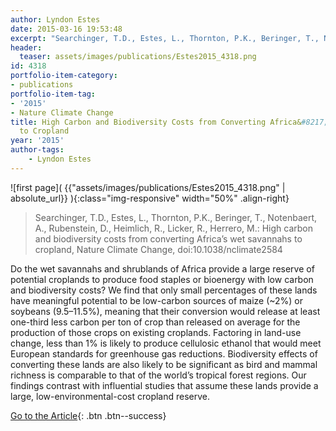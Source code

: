 ```yaml
---
author: Lyndon Estes
date: 2015-03-16 19:53:48
excerpt: "Searchinger, T.D., Estes, L., Thornton, P.K., Beringer, T., Notenbaert, A., Rubenstein, D., Heimlich, R., Licker, R., Herrero, M. (2015) High carbon and biodiversity costs from converting Africa\u2019s wet savannahs to cropland, Nature Climate Change, doi:10.1038/ nclimate2584"
header:
  teaser: assets/images/publications/Estes2015_4318.png
id: 4318
portfolio-item-category:
- publications
portfolio-item-tag:
- '2015'
- Nature Climate Change
title: High Carbon and Biodiversity Costs from Converting Africa&#8217;s Wet Savannas
  to Cropland
year: '2015'
author-tags:
    - Lyndon Estes
---
```


![first page]( {{"assets/images/publications/Estes2015_4318.png" | absolute_url}} ){:class="img-responsive" width="50%" .align-right}

> Searchinger, T.D., Estes, L., Thornton, P.K., Beringer, T., Notenbaert, A., Rubenstein, D., Heimlich, R., Licker, R., Herrero, M.: High carbon and biodiversity costs from converting Africa’s wet savannahs to cropland, Nature Climate Change, doi:10.1038/nclimate2584


Do the wet savannahs and shrublands of Africa provide a large reserve of potential croplands to produce food staples or bioenergy with low carbon and biodiversity costs? We find that only small percentages of these lands have meaningful potential to be low-carbon sources of maize (~2%) or soybeans (9.5–11.5%), meaning that their conversion would release at least one-third less carbon per ton of crop than released on average for the production of those crops on existing croplands. Factoring in land-use change, less than 1% is likely to produce cellulosic ethanol that would meet European standards for greenhouse gas reductions. Biodiversity effects of converting these lands are also likely to be significant as bird and mammal richness is comparable to that of the world’s tropical forest regions. Our findings contrast with influential studies that assume these lands provide a large, low-environmental-cost cropland reserve.


[Go to the Article](http://www.nature.com/nclimate/journal/vaop/ncurrent/full/nclimate2584.html#close){: .btn .btn--success}